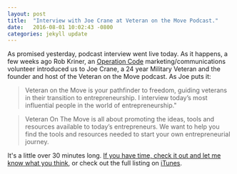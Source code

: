 ```yaml
---
layout: post
title:  "Interview with Joe Crane at Veteran on the Move Podcast."
date:   2016-08-01 10:02:43 -0800
categories: jekyll update
---
```


As promised yesterday, podcast interview went live today. As it happens, a few weeks ago Rob Kriner, an [Operation Code](https://operationcode.org) marketing/communications volunteer introduced us to Joe Crane, a 24 year Military Veteran and the founder and host of the Veteran on the Move podcast. As Joe puts it:

>Veteran on the Move is your pathfinder to freedom, guiding veterans in their transition to entrepreneurship. I interview today’s most influential people in the world of entrepreneurship."

>Veteran On The Move is all about promoting the ideas, tools and resources available to today’s entrepreneurs.  We want to help you find the tools and resources needed to start your own entrepreneurial journey.

It's a little over 30 minutes long. [If you have time, check it out and let me know what you think](http://www.veteranonthemove.com/get-coding-now-with-operation-code-army-veteran-and-founder-david-molina/), or check out the full listing on [iTunes](https://itunes.apple.com/us/podcast/veteran-on-move-helping-military/id895316131?mt=2).
